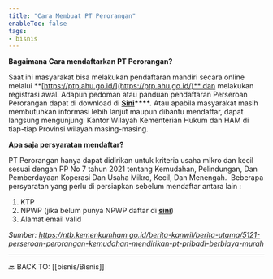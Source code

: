 ```yaml
---
title: "Cara Membuat PT Perorangan"
enableToc: false
tags:
- bisnis
---
```



**Bagaimana Cara mendaftarkan PT Perorangan?**

Saat ini masyarakat bisa melakukan pendaftaran mandiri secara online melalui **[https://ptp.ahu.go.id/](https://ptp.ahu.go.id/)** dan melakukan registrasi awal. Adapun pedoman atau panduan pendaftaran Perseroan Perorangan dapat di download di **[Sini](https://panduan.ahu.go.id/doku.php?id=panduan_pendirian_ptp "Sini")****.** Atau apabila masyarakat masih membutuhkan informasi lebih lanjut maupun dibantu mendaftar, dapat langsung mengunjungi Kantor Wilayah Kementerian Hukum dan HAM di tiap-tiap Provinsi wilayah masing-masing.


**Apa saja persyaratan mendaftar?**

PT Perorangan hanya dapat didirikan untuk kriteria usaha mikro dan kecil sesuai dengan PP No 7 tahun 2021 tentang Kemudahan, Pelindungan, Dan Pemberdayaan Koperasi Dan Usaha Mikro, Kecil, Dan Menengah.  Beberapa persyaratan yang perlu di persiapkan sebelum mendaftar antara lain :

1.  KTP
2.  NPWP (jika belum punya NPWP daftar di **[sini](https://ereg.pajak.go.id/daftar "sini")**)
3.  Alamat email valid


*Sumber: https://ntb.kemenkumham.go.id/berita-kanwil/berita-utama/5121-perseroan-perorangan-kemudahan-mendirikan-pt-pribadi-berbiaya-murah*

---
🔙 BACK TO: [[bisnis/Bisnis]]